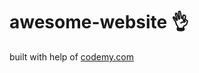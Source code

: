 # awesome-website :ok_hand:                                                                                                                                                                                                                 
built with help of <a href="http://johnelder.com/">codemy.com</a>
